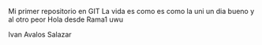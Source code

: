 Mi primer repositorio en GIT
La vida es como es como la uni un dia bueno y al otro peor 
Hola desde Rama1 uwu


Ivan Avalos Salazar 
